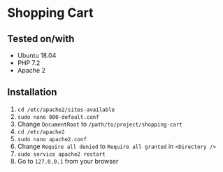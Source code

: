 # Shopping Cart
## Tested on/with
* Ubuntu 18.04
* PHP 7.2
* Apache 2
## Installation
1. `cd /etc/apache2/sites-available`
2. `sudo nano 000-default.conf`
3. Change `DocumentRoot` to `/path/to/project/shopping-cart`
4. `cd /etc/apache2`
5. `sudo nano apache2.conf`
6. Change `Require all denied` to `Require all granted` in `<Directory />`
7. `sudo service apache2 restart`
8. Go to `127.0.0.1` from your browser